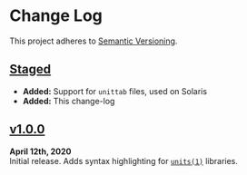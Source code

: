 Change Log
==========

This project adheres to [Semantic Versioning](http://semver.org).

[Staged]: ../../compare/v1.0.0...HEAD


[Staged]
------------------------------------------------------------------------
* __Added:__ Support for `unittab` files, used on Solaris
* __Added:__ This change-log


[v1.0.0]
------------------------------------------------------------------------
**April 12th, 2020**  
Initial release. Adds syntax highlighting for [`units(1)`][1] libraries.

[v1.0.0]: https://github.com/Alhadis/language-units/releases/tag/v1.0.0
[1]:      https://en.wikipedia.org/wiki/GNU_Units
